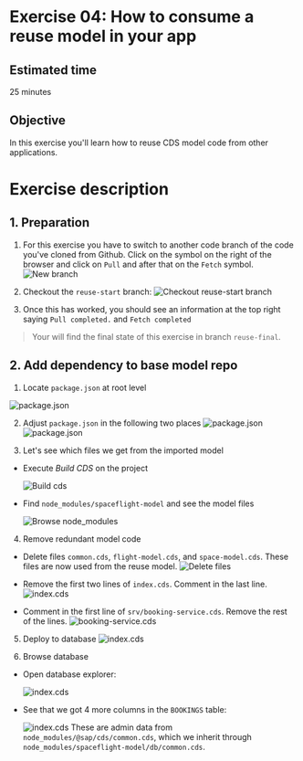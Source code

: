 # Exercise 04: How to consume a reuse model in your app

## Estimated time

25 minutes

## Objective

In this exercise you'll learn how to reuse CDS model code from other applications.

# Exercise description

## 1. Preparation
1. For this exercise you have to switch to another code branch of the code you've cloned from Github. Click on the symbol on the right of the browser and click on `Pull` and after that on the `Fetch` symbol.
![New branch](res/1.png)

2. Checkout the `reuse-start` branch:
![Checkout reuse-start branch](res/2.png)

2. Once this has worked, you should see an information at the top right saying `Pull completed.` and `Fetch completed`

> Your will find the final state of this exercise in branch `reuse-final`.


## 2. Add dependency to base model repo

1. Locate `package.json` at root level

![package.json](res/3.png)

2. Adjust `package.json` in the following two places
![package.json](res/4.png)
![package.json](res/5.png)

3. Let's see which files we get from the imported model

- Execute _Build CDS_ on the project

  ![Build cds](res/9.png)

- Find `node_modules/spaceflight-model` and see the model files

  ![Browse node_modules](res/10.png)

4. Remove redundant model code

- Delete files `common.cds`, `flight-model.cds`, and `space-model.cds`.  These files are now used from the reuse model.
  ![Delete files](res/7.png)

- Remove the first two lines of `index.cds`.  Comment in the last line.
  ![index.cds](res/6.png)

- Comment in the first line of `srv/booking-service.cds`.  Remove the rest of the lines.
  ![booking-service.cds](res/8.png)


5. Deploy to database
  ![index.cds](res/11.png)

6. Browse database
- Open database explorer:

  ![index.cds](res/12.png)

- See that we got 4 more columns in the `BOOKINGS` table:

  ![index.cds](res/13.png)
  These are admin data from `node_modules/@sap/cds/common.cds`, which we inherit through `node_modules/spaceflight-model/db/common.cds`.